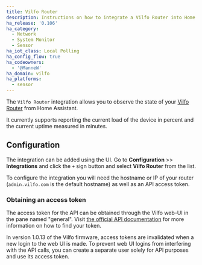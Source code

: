 ```yaml
---
title: Vilfo Router
description: Instructions on how to integrate a Vilfo Router into Home Assistant.
ha_release: '0.106'
ha_category:
  - Network
  - System Monitor
  - Sensor
ha_iot_class: Local Polling
ha_config_flow: true
ha_codeowners:
  - '@ManneW'
ha_domain: vilfo
ha_platforms:
  - sensor
---
```


The `Vilfo Router` integration allows you to observe the state of your [Vilfo Router](https://www.vilfo.com) from Home Assistant.

It currently supports reporting the current load of the device in percent and the current uptime measured in minutes.

## Configuration

The integration can be added using the UI. Go to **Configuration** >> **Integrations** and click the `+` sign button and select **Vilfo Router** from the list.

To configure the integration you will need the hostname or IP of your router (`admin.vilfo.com` is the default hostname) as well as an API access token.

### Obtaining an access token

The access token for the API can be obtained through the Vilfo web-UI in the pane named "general". Visit [the official API documentation](https://www.vilfo.com/apidocs/#header-authorization) for more information on how to find your token.

<div class="note warning">

In version 1.0.13 of the Vilfo firmware, access tokens are invalidated when a new login to the web UI is made. To prevent web UI logins from interfering with the API calls, you can create a separate user solely for API purposes and use its access token.

</div>
